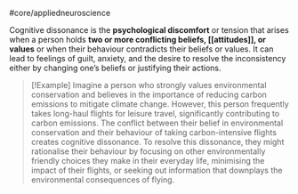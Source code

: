 #core/appliedneuroscience

Cognitive dissonance is the **psychological discomfort** or tension that arises when a person holds **two or more conflicting beliefs, [[attitudes]], or values** or when their behaviour contradicts their beliefs or values. It can lead to feelings of guilt, anxiety, and the desire to resolve the inconsistency either by changing one’s beliefs or justifying their actions.

> [!Example]
> Imagine a person who strongly values environmental conservation and believes in the importance of reducing carbon emissions to mitigate climate change. However, this person frequently takes long-haul flights for leisure travel, significantly contributing to carbon emissions. The conflict between their belief in environmental conservation and their behaviour of taking carbon-intensive flights creates cognitive dissonance. To resolve this dissonance, they might rationalise their behaviour by focusing on other environmentally friendly choices they make in their everyday life, minimising the impact of their flights, or seeking out information that downplays the environmental consequences of flying.
